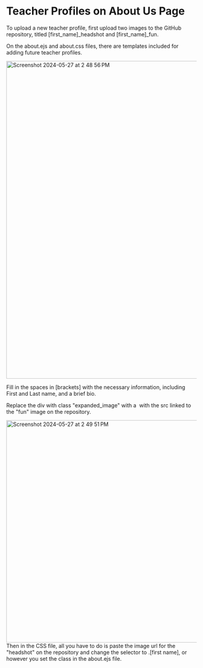 # Teacher Profiles on About Us Page

To upload a new teacher profile, first upload two images to the GitHub repository, titled [first_name]_headshot and [first_name]_fun. 

On the about.ejs and about.css files, there are templates included for adding future teacher profiles.

<img width="840" alt="Screenshot 2024-05-27 at 2 48 56 PM" src="https://github.com/peterjelliott/csc_exhibition_of_learning/assets/165067676/4c3026b4-0eeb-4bf6-9054-f2647ee39fb8">

Fill in the spaces in [brackets] with the necessary information, including First and Last name, and a brief bio. 

Replace the div with class "expanded_image" with a <img> with the 
src linked to the "fun" image on the repository. 

<img width="588" alt="Screenshot 2024-05-27 at 2 49 51 PM" src="https://github.com/peterjelliott/csc_exhibition_of_learning/assets/165067676/8571b5a7-4e99-4f31-bd3c-a158cdee0c7f">
Then in the CSS file, all you have to do is paste the image url for 
the "headshot" on the repository and change the selector to .[first name], or however you set the class in the about.ejs file.
